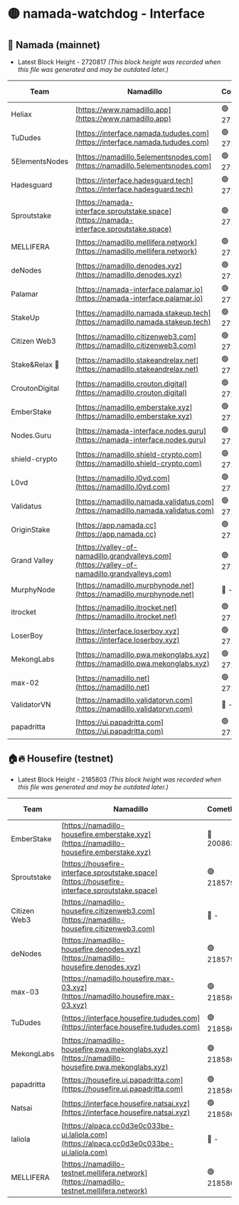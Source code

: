 # 🟡 namada-watchdog - Interface

## 🚀 Namada (mainnet)
- Latest Block Height - 2720817 *(This block height was recorded when this file was generated and may be outdated later.)*

| Team | Namadillo | CometBFT | Indexer | MASP Indexer |
|-|-|-|-|-|
| Heliax | [https://www.namadillo.app](https://www.namadillo.app) | 🟢 2720803 | 🟢 2720803 | 🟢 2720803 |
| TuDudes | [https://interface.namada.tududes.com](https://interface.namada.tududes.com) | 🟢 2720803 | 🟢 2720803 | 🟢 2720803 |
| 5ElementsNodes | [https://namadillo.5elementsnodes.com](https://namadillo.5elementsnodes.com) | 🟢 2720803 | 🟢 2720803 | 🟢 2720803 |
| Hadesguard | [https://interface.hadesguard.tech](https://interface.hadesguard.tech) | 🟢 2720804 | 🟢 2720803 | 🟢 2720803 |
| Sproutstake | [https://namada-interface.sproutstake.space](https://namada-interface.sproutstake.space) | 🟢 2720804 | 🟢 2720804 | 🟢 2720804 |
| MELLIFERA | [https://namadillo.mellifera.network](https://namadillo.mellifera.network) | 🟢 2720805 | 🟢 2720805 | 🟢 2720804 |
| deNodes | [https://namadillo.denodes.xyz](https://namadillo.denodes.xyz) | 🟢 2720805 | 🟢 2720805 | 🟢 2720805 |
| Palamar | [https://namada-interface.palamar.io](https://namada-interface.palamar.io) | 🟢 2720806 | 🟢 2720806 | 🟢 2720806 |
| StakeUp | [https://namadillo.namada.stakeup.tech](https://namadillo.namada.stakeup.tech) | 🟢 2720806 | 🟢 2720806 | 🟢 2720806 |
| Citizen Web3 | [https://namadillo.citizenweb3.com](https://namadillo.citizenweb3.com) | 🟢 2720807 | 🟢 2720806 | 🟢 2720806 |
| Stake&Relax 🦥 | [https://namadillo.stakeandrelax.net](https://namadillo.stakeandrelax.net) | 🟢 2720807 | 🟢 2720807 | 🟢 2720807 |
| CroutonDigital | [https://namadillo.crouton.digital](https://namadillo.crouton.digital) | 🟢 2720808 | 🟢 2720808 | 🟢 2720808 |
| EmberStake | [https://namadillo.emberstake.xyz](https://namadillo.emberstake.xyz) | 🟢 2720808 | 🟢 2720808 | 🟢 2720808 |
| Nodes.Guru | [https://namada-interface.nodes.guru](https://namada-interface.nodes.guru) | 🟢 2720809 | 🟢 2720809 | 🟢 2720809 |
| shield-crypto | [https://namadillo.shield-crypto.com](https://namadillo.shield-crypto.com) | 🟢 2720801 | 🟢 2720799 | 🟢 2720801 |
| L0vd | [https://namadillo.l0vd.com](https://namadillo.l0vd.com) | 🟢 2720810 | 🟢 2720810 | 🟢 2720810 |
| Validatus | [https://namadillo.namada.validatus.com](https://namadillo.namada.validatus.com) | 🟢 2720811 | 🟢 2720811 | 🟢 2720810 |
| OriginStake | [https://app.namada.cc](https://app.namada.cc) | 🟢 2720811 | 🟢 2720811 | 🟢 2720811 |
| Grand Valley | [https://valley-of-namadillo.grandvalleys.com](https://valley-of-namadillo.grandvalleys.com) | 🟢 2720811 | 🟢 2720811 | 🟢 2720811 |
| MurphyNode | [https://namadillo.murphynode.net](https://namadillo.murphynode.net) | 🔴 - | 🔴 - | 🔴 - |
| itrocket | [https://namadillo.itrocket.net](https://namadillo.itrocket.net) | 🟢 2720814 | 🟢 2720814 | 🟢 2720813 |
| LoserBoy | [https://interface.loserboy.xyz](https://interface.loserboy.xyz) | 🟢 2720814 | 🟢 2720814 | 🟢 2720814 |
| MekongLabs | [https://namadillo.pwa.mekonglabs.xyz](https://namadillo.pwa.mekonglabs.xyz) | 🟢 2720815 | 🟢 2720814 | 🟢 2720815 |
| max-02 | [https://namadillo.net](https://namadillo.net) | 🟢 2720815 | 🟢 2720815 | 🟢 2720815 |
| ValidatorVN | [https://namadillo.validatorvn.com](https://namadillo.validatorvn.com) | 🔴 - | 🔴 - | 🔴 - |
| papadritta | [https://ui.papadritta.com](https://ui.papadritta.com) | 🟢 2720817 | 🟢 2720817 | 🟢 2720817 |

## 🏠🔥 Housefire (testnet)
- Latest Block Height - 2185803 *(This block height was recorded when this file was generated and may be outdated later.)*

| Team | Namadillo | CometBFT | Indexer | MASP Indexer |
|-|-|-|-|-|
| EmberStake | [https://namadillo-housefire.emberstake.xyz](https://namadillo-housefire.emberstake.xyz) | 🔴 2008636 | 🔴 - | 🔴 - |
| Sproutstake | [https://housefire-interface.sproutstake.space](https://housefire-interface.sproutstake.space) | 🟢 2185798 | 🟢 2185797 | 🟢 2185797 |
| Citizen Web3 | [https://namadillo-housefire.citizenweb3.com](https://namadillo-housefire.citizenweb3.com) | 🔴 - | 🟢 2185799 | 🟢 2185799 |
| deNodes | [https://namadillo-housefire.denodes.xyz](https://namadillo-housefire.denodes.xyz) | 🟢 2185799 | 🟢 2185799 | 🟢 2185799 |
| max-03 | [https://namadillo.housefire.max-03.xyz](https://namadillo.housefire.max-03.xyz) | 🟢 2185800 | 🔴 2167206 | 🟢 2185799 |
| TuDudes | [https://interface.housefire.tududes.com](https://interface.housefire.tududes.com) | 🟢 2185800 | 🟢 2185800 | 🟢 2185800 |
| MekongLabs | [https://namadillo-housefire.pwa.mekonglabs.xyz](https://namadillo-housefire.pwa.mekonglabs.xyz) | 🟢 2185800 | 🟢 2185800 | 🟢 2185800 |
| papadritta | [https://housefire.ui.papadritta.com](https://housefire.ui.papadritta.com) | 🟢 2185801 | 🟢 2185801 | 🟢 2185800 |
| Natsai | [https://interface.housefire.natsai.xyz](https://interface.housefire.natsai.xyz) | 🟢 2185801 | 🟢 2185801 | 🟢 2185801 |
| laliola | [https://alpaca.cc0d3e0c033be-ui.laliola.com](https://alpaca.cc0d3e0c033be-ui.laliola.com) | 🔴 - | 🔴 - | 🔴 - |
| MELLIFERA | [https://namadillo-testnet.mellifera.network](https://namadillo-testnet.mellifera.network) | 🟢 2185803 | 🟢 2185803 | 🟢 2185803 |

